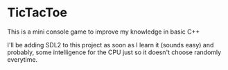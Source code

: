 # TicTacToe
This is a mini console game to improve my knowledge in basic C++

I'll be adding SDL2 to this project as soon as I learn it (sounds easy) and probably, some intelligence for the CPU just so it doesn't choose randomly everytime.
